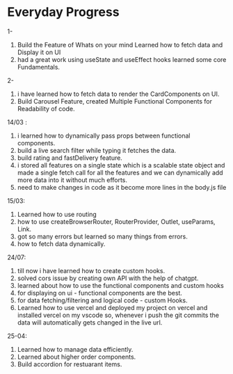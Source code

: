 # Everyday Progress
1-
1. Build the Feature of Whats on your mind Learned how to fetch data and Display it on UI 
2. had a great work using useState and useEffect hooks learned some core Fundamentals.

2-
1. i have learned how to fetch data to render the CardComponents on UI.
2. Build Carousel Feature, created Multiple Functional Components for Readability of code.


14/03 : 
1. i learned how to dynamically pass props between functional components.
2. build a live search filter while typing it fetches the data.
3. build rating and fastDelivery feature.
4. i stored all features on a single state which is a scalable state object and made a single fetch call for all the features and we can dynamically add more data into it without much efforts.
5. need to make changes in code as it become more lines in the body.js file 

15/03:
1. Learned how to use routing 
2. how to use createBrowserRouter, RouterProvider, Outlet, useParams, Link.
3. got so many errors but learned so many things from errors.
4. how to fetch data dynamically.

24/07:
1. till now i have learned how to create custom hooks.
2. solved cors issue by creating own API with the help of chatgpt.
3. learned about how to use the functional components and custom hooks
4. for displaying on ui - functional components are the best.
5. for data fetching/filtering and logical code - custom Hooks.
6. Learned how to use vercel and deployed my project on vercel and installed vercel on my vscode so, whenever i push the git commits the data will automatically gets changed in the live url.


25-04:
1. Learned how to manage data efficiently.
2. Learned about higher order components.
3. Build accordion for restuarant items.